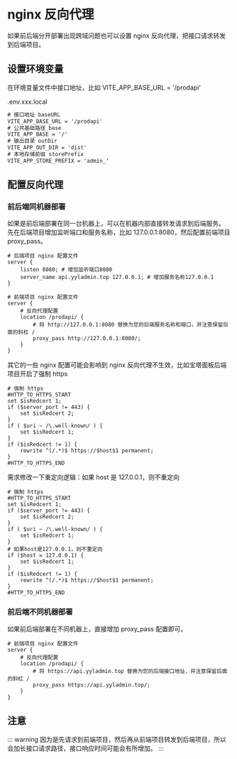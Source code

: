 # nginx 反向代理

如果前后端分开部署出现跨域问题也可以设置 nginx 反向代理，把接口请求转发到后端项目。

## 设置环境变量

在环境变量文件中接口地址，比如 VITE_APP_BASE_URL = '/prodapi'

.env.xxx.local

```txt
# 接口地址 baseURL
VITE_APP_BASE_URL = '/prodapi'
# 公共基础路径 base
VITE_APP_BASE = '/'
# 输出目录 outDir
VITE_APP_OUT_DIR = 'dist'
# 本地存储前缀 storePrefix
VITE_APP_STORE_PREFIX = 'admin_'
```

## 配置反向代理

### 前后端同机器部署

如果是前后端部署在同一台机器上，可以在机器内部直接转发请求到后端服务。  
先在后端项目增加监听端口和服务名称，比如 127.0.0.1:8080，然后配置前端项目 proxy_pass。

```nginx
# 后端项目 nginx 配置文件
server {
    listen 8080; # 增加监听端口8080
    server_name api.yyladmin.top 127.0.0.1; # 增加服务名称127.0.0.1
}
```

```nginx
# 前端项目 nginx 配置文件
server {
    # 反向代理配置
    location /prodapi/ {
        # 将 http://127.0.0.1:8080 替换为您的后端服务名称和端口，并注意保留后面的斜杠 /
        proxy_pass http://127.0.0.1:8080/;
    }
}
```

其它的一些 nginx 配置可能会影响到 nginx 反向代理不生效，比如宝塔面板后端项目开启了强制 https

```nginx
# 强制 https
#HTTP_TO_HTTPS_START
set $isRedcert 1;
if ($server_port != 443) {
    set $isRedcert 2;
}
if ( $uri ~ /\.well-known/ ) {
    set $isRedcert 1;
}
if ($isRedcert != 1) {
    rewrite ^(/.*)$ https://$host$1 permanent;
}
#HTTP_TO_HTTPS_END
```

需求修改一下重定向逻辑：如果 host 是 127.0.0.1，则不重定向

```nginx
# 强制 https
#HTTP_TO_HTTPS_START
set $isRedcert 1;
if ($server_port != 443) {
    set $isRedcert 2;
}
if ( $uri ~ /\.well-known/ ) {
    set $isRedcert 1;
}
# 如果host是127.0.0.1，则不重定向
if ($host = 127.0.0.1) {
    set $isRedcert 1;
}
if ($isRedcert != 1) {
    rewrite ^(/.*)$ https://$host$1 permanent;
}
#HTTP_TO_HTTPS_END
```

### 前后端不同机器部署

如果前后端部署在不同机器上，直接增加 proxy_pass 配置即可。

```nginx
# 前端项目 nginx 配置文件
server {
    # 反向代理配置
    location /prodapi/ {
        # 将 https://api.yyladmin.top 替换为您的后端接口地址，并注意保留后面的斜杠 /
        proxy_pass https://api.yyladmin.top/;
    }
}
```

## 注意

::: warning
因为是先请求到前端项目，然后再从前端项目转发到后端项目，所以会加长接口请求路径，接口响应时间可能会有所增加。
:::
